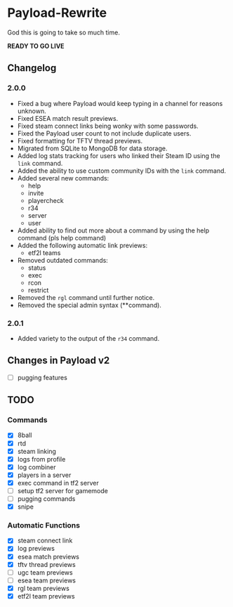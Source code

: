# Payload-Rewrite
God this is going to take so much time.

**READY TO GO LIVE**

## Changelog
### 2.0.0
* Fixed a bug where Payload would keep typing in a channel for reasons unknown.
* Fixed ESEA match result previews.
* Fixed steam connect links being wonky with some passwords.
* Fixed the Payload user count to not include duplicate users.
* Fixed formatting for TFTV thread previews.
* Migrated from SQLite to MongoDB for data storage.
* Added log stats tracking for users who linked their Steam ID using the `link` command.
* Added the ability to use custom community IDs with the `link` command.
* Added several new commands:
    * help
    * invite
    * playercheck
    * r34
    * server
    * user
* Added ability to find out more about a command by using the help command (pls help command)
* Added the following automatic link previews:
    * etf2l teams
* Removed outdated commands:
    * status
    * exec
    * rcon
    * restrict
* Removed the `rgl` command until further notice.
* Removed the special admin syntax (**command).
### 2.0.1
* Added variety to the output of the `r34` command.

## Changes in Payload v2
- [ ] pugging features

## TODO

### Commands
- [x] 8ball
- [x] rtd
- [x] steam linking
- [x] logs from profile
- [x] log combiner
- [x] players in a server
- [x] exec command in tf2 server
- [ ] setup tf2 server for gamemode
- [ ] pugging commands
- [x] snipe

### Automatic Functions
- [x] steam connect link
- [x] log previews
- [x] esea match previews
- [x] tftv thread previews
- [ ] ugc team previews
- [ ] esea team previews
- [x] rgl team previews
- [x] etf2l team previews